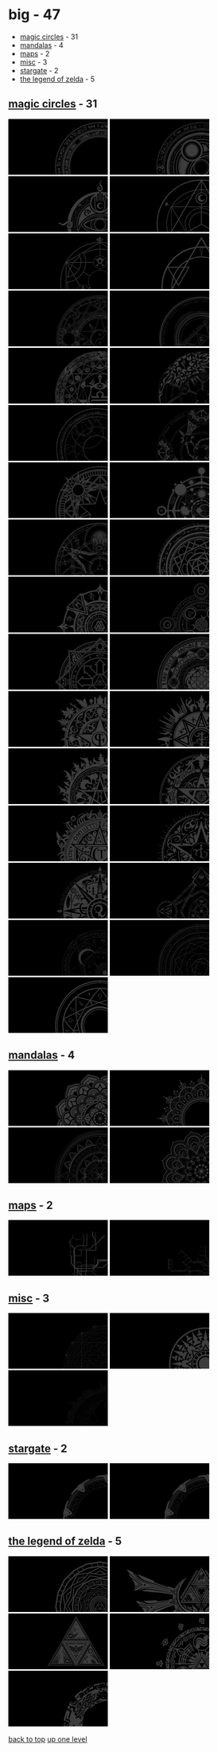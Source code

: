 # big - 47
- [magic circles](#magic-circles) - 31
- [mandalas](#mandalas) - 4
- [maps](#maps) - 2
- [misc](#misc) - 3
- [stargate](#stargate) - 2
- [the legend of zelda](#the-legend-of-zelda) - 5

<a id="magic-circles"></a>

## [magic circles](/terminal/grey%20on%20alpha/big/magic%20circles/README.MD) - 31
[![Magic Circle Bayonetta Entrance To Muspelheim by Lcl Simon](/.internals/thumbnails/terminal/grey%20on%20alpha/big/magic%20circles/bayonetta/magic_circle_bayonetta_entrance_to_muspelheim_by_lcl_simon.png "Magic Circle Bayonetta Entrance To Muspelheim by Lcl Simon")](https://raw.githubusercontent.com/buckmanc/wallpapers/main/terminal/grey%20on%20alpha/big/magic%20circles/bayonetta/magic_circle_bayonetta_entrance_to_muspelheim_by_lcl_simon.png)
[![Magic Circle Bayonetta Inferno Umbra Witch Seal by Lcl Simon](/.internals/thumbnails/terminal/grey%20on%20alpha/big/magic%20circles/bayonetta/magic_circle_bayonetta_inferno_umbra_witch_seal_by_lcl_simon.png "Magic Circle Bayonetta Inferno Umbra Witch Seal by Lcl Simon")](https://raw.githubusercontent.com/buckmanc/wallpapers/main/terminal/grey%20on%20alpha/big/magic%20circles/bayonetta/magic_circle_bayonetta_inferno_umbra_witch_seal_by_lcl_simon.png)
[![Magic Circle Bayonetta Moon Of Mahaa Kalaa by Lcl Simon](/.internals/thumbnails/terminal/grey%20on%20alpha/big/magic%20circles/bayonetta/magic_circle_bayonetta_moon_of_mahaa_kalaa_by_lcl_simon.png "Magic Circle Bayonetta Moon Of Mahaa Kalaa by Lcl Simon")](https://raw.githubusercontent.com/buckmanc/wallpapers/main/terminal/grey%20on%20alpha/big/magic%20circles/bayonetta/magic_circle_bayonetta_moon_of_mahaa_kalaa_by_lcl_simon.png)
[![magic_circle_full_metal_alchemist_02_rosedesignestudio.png](/.internals/thumbnails/terminal/grey%20on%20alpha/big/magic%20circles/full%20metal%20alchemist/magic_circle_full_metal_alchemist_02_rosedesignestudio.png "magic_circle_full_metal_alchemist_02_rosedesignestudio.png")](https://raw.githubusercontent.com/buckmanc/wallpapers/main/terminal/grey%20on%20alpha/big/magic%20circles/full%20metal%20alchemist/magic_circle_full_metal_alchemist_02_rosedesignestudio.png)
[![magic_circle_full_metal_alchemist_03_rosedesignestudio.png](/.internals/thumbnails/terminal/grey%20on%20alpha/big/magic%20circles/full%20metal%20alchemist/magic_circle_full_metal_alchemist_03_rosedesignestudio.png "magic_circle_full_metal_alchemist_03_rosedesignestudio.png")](https://raw.githubusercontent.com/buckmanc/wallpapers/main/terminal/grey%20on%20alpha/big/magic%20circles/full%20metal%20alchemist/magic_circle_full_metal_alchemist_03_rosedesignestudio.png)
[![magic_circle_full_metal_alchemist_04_rosedesignestudio.png](/.internals/thumbnails/terminal/grey%20on%20alpha/big/magic%20circles/full%20metal%20alchemist/magic_circle_full_metal_alchemist_04_rosedesignestudio.png "magic_circle_full_metal_alchemist_04_rosedesignestudio.png")](https://raw.githubusercontent.com/buckmanc/wallpapers/main/terminal/grey%20on%20alpha/big/magic%20circles/full%20metal%20alchemist/magic_circle_full_metal_alchemist_04_rosedesignestudio.png)
[![magic_circle_01.png](/.internals/thumbnails/terminal/grey%20on%20alpha/big/magic%20circles/misc/magic_circle_01.png "magic_circle_01.png")](https://raw.githubusercontent.com/buckmanc/wallpapers/main/terminal/grey%20on%20alpha/big/magic%20circles/misc/magic_circle_01.png)
[![magic_circle_02.png](/.internals/thumbnails/terminal/grey%20on%20alpha/big/magic%20circles/misc/magic_circle_02.png "magic_circle_02.png")](https://raw.githubusercontent.com/buckmanc/wallpapers/main/terminal/grey%20on%20alpha/big/magic%20circles/misc/magic_circle_02.png)
[![magic_circle_03.png](/.internals/thumbnails/terminal/grey%20on%20alpha/big/magic%20circles/misc/magic_circle_03.png "magic_circle_03.png")](https://raw.githubusercontent.com/buckmanc/wallpapers/main/terminal/grey%20on%20alpha/big/magic%20circles/misc/magic_circle_03.png)
[![magic_circle_04.png](/.internals/thumbnails/terminal/grey%20on%20alpha/big/magic%20circles/misc/magic_circle_04.png "magic_circle_04.png")](https://raw.githubusercontent.com/buckmanc/wallpapers/main/terminal/grey%20on%20alpha/big/magic%20circles/misc/magic_circle_04.png)
[![magic_circle_05.png](/.internals/thumbnails/terminal/grey%20on%20alpha/big/magic%20circles/misc/magic_circle_05.png "magic_circle_05.png")](https://raw.githubusercontent.com/buckmanc/wallpapers/main/terminal/grey%20on%20alpha/big/magic%20circles/misc/magic_circle_05.png)
[![magic_circle_06.png](/.internals/thumbnails/terminal/grey%20on%20alpha/big/magic%20circles/misc/magic_circle_06.png "magic_circle_06.png")](https://raw.githubusercontent.com/buckmanc/wallpapers/main/terminal/grey%20on%20alpha/big/magic%20circles/misc/magic_circle_06.png)
[![magic_circle_07.png](/.internals/thumbnails/terminal/grey%20on%20alpha/big/magic%20circles/misc/magic_circle_07.png "magic_circle_07.png")](https://raw.githubusercontent.com/buckmanc/wallpapers/main/terminal/grey%20on%20alpha/big/magic%20circles/misc/magic_circle_07.png)
[![magic_circle_08.png](/.internals/thumbnails/terminal/grey%20on%20alpha/big/magic%20circles/misc/magic_circle_08.png "magic_circle_08.png")](https://raw.githubusercontent.com/buckmanc/wallpapers/main/terminal/grey%20on%20alpha/big/magic%20circles/misc/magic_circle_08.png)
[![magic_circle_09.png](/.internals/thumbnails/terminal/grey%20on%20alpha/big/magic%20circles/misc/magic_circle_09.png "magic_circle_09.png")](https://raw.githubusercontent.com/buckmanc/wallpapers/main/terminal/grey%20on%20alpha/big/magic%20circles/misc/magic_circle_09.png)
[![magic_circle_10_tpdesign06.png](/.internals/thumbnails/terminal/grey%20on%20alpha/big/magic%20circles/misc/magic_circle_10_tpdesign06.png "magic_circle_10_tpdesign06.png")](https://raw.githubusercontent.com/buckmanc/wallpapers/main/terminal/grey%20on%20alpha/big/magic%20circles/misc/magic_circle_10_tpdesign06.png)
[![magic_circle_11_loutecrea.png](/.internals/thumbnails/terminal/grey%20on%20alpha/big/magic%20circles/misc/magic_circle_11_loutecrea.png "magic_circle_11_loutecrea.png")](https://raw.githubusercontent.com/buckmanc/wallpapers/main/terminal/grey%20on%20alpha/big/magic%20circles/misc/magic_circle_11_loutecrea.png)
[![magic_circle_12_artstudiodesignsvg.png](/.internals/thumbnails/terminal/grey%20on%20alpha/big/magic%20circles/misc/magic_circle_12_artstudiodesignsvg.png "magic_circle_12_artstudiodesignsvg.png")](https://raw.githubusercontent.com/buckmanc/wallpapers/main/terminal/grey%20on%20alpha/big/magic%20circles/misc/magic_circle_12_artstudiodesignsvg.png)
[![magic_circle_15.png](/.internals/thumbnails/terminal/grey%20on%20alpha/big/magic%20circles/misc/magic_circle_15.png "magic_circle_15.png")](https://raw.githubusercontent.com/buckmanc/wallpapers/main/terminal/grey%20on%20alpha/big/magic%20circles/misc/magic_circle_15.png)
[![magic_circle_16.png](/.internals/thumbnails/terminal/grey%20on%20alpha/big/magic%20circles/misc/magic_circle_16.png "magic_circle_16.png")](https://raw.githubusercontent.com/buckmanc/wallpapers/main/terminal/grey%20on%20alpha/big/magic%20circles/misc/magic_circle_16.png)
[![magic_circle_7003_etechdigital.png](/.internals/thumbnails/terminal/grey%20on%20alpha/big/magic%20circles/misc/magic_circle_7003_etechdigital.png "magic_circle_7003_etechdigital.png")](https://raw.githubusercontent.com/buckmanc/wallpapers/main/terminal/grey%20on%20alpha/big/magic%20circles/misc/magic_circle_7003_etechdigital.png)
[![magic_circle_7005_etechdigital.png](/.internals/thumbnails/terminal/grey%20on%20alpha/big/magic%20circles/misc/magic_circle_7005_etechdigital.png "magic_circle_7005_etechdigital.png")](https://raw.githubusercontent.com/buckmanc/wallpapers/main/terminal/grey%20on%20alpha/big/magic%20circles/misc/magic_circle_7005_etechdigital.png)
[![magic_circle_7007_etechdigital.png](/.internals/thumbnails/terminal/grey%20on%20alpha/big/magic%20circles/misc/magic_circle_7007_etechdigital.png "magic_circle_7007_etechdigital.png")](https://raw.githubusercontent.com/buckmanc/wallpapers/main/terminal/grey%20on%20alpha/big/magic%20circles/misc/magic_circle_7007_etechdigital.png)
[![magic_circle_7010_etechdigital.png](/.internals/thumbnails/terminal/grey%20on%20alpha/big/magic%20circles/misc/magic_circle_7010_etechdigital.png "magic_circle_7010_etechdigital.png")](https://raw.githubusercontent.com/buckmanc/wallpapers/main/terminal/grey%20on%20alpha/big/magic%20circles/misc/magic_circle_7010_etechdigital.png)
[![magic_circle_7011_etechdigital.png](/.internals/thumbnails/terminal/grey%20on%20alpha/big/magic%20circles/misc/magic_circle_7011_etechdigital.png "magic_circle_7011_etechdigital.png")](https://raw.githubusercontent.com/buckmanc/wallpapers/main/terminal/grey%20on%20alpha/big/magic%20circles/misc/magic_circle_7011_etechdigital.png)
[![magic_circle_7012_etechdigital.png](/.internals/thumbnails/terminal/grey%20on%20alpha/big/magic%20circles/misc/magic_circle_7012_etechdigital.png "magic_circle_7012_etechdigital.png")](https://raw.githubusercontent.com/buckmanc/wallpapers/main/terminal/grey%20on%20alpha/big/magic%20circles/misc/magic_circle_7012_etechdigital.png)
[![magic_circle_7013_etechdigital.png](/.internals/thumbnails/terminal/grey%20on%20alpha/big/magic%20circles/misc/magic_circle_7013_etechdigital.png "magic_circle_7013_etechdigital.png")](https://raw.githubusercontent.com/buckmanc/wallpapers/main/terminal/grey%20on%20alpha/big/magic%20circles/misc/magic_circle_7013_etechdigital.png)
[![Magic Circle Advanced Trinity Summoning Circle by Hocc](/.internals/thumbnails/terminal/grey%20on%20alpha/big/magic%20circles/misc/magic_circle_advanced_trinity_summoning_circle_by_hocc.png "Magic Circle Advanced Trinity Summoning Circle by Hocc")](https://raw.githubusercontent.com/buckmanc/wallpapers/main/terminal/grey%20on%20alpha/big/magic%20circles/misc/magic_circle_advanced_trinity_summoning_circle_by_hocc.png)
[![Magic Circle Alicia S Glyph by Hocc](/.internals/thumbnails/terminal/grey%20on%20alpha/big/magic%20circles/misc/magic_circle_alicia_s_glyph_by_hocc.png "Magic Circle Alicia S Glyph by Hocc")](https://raw.githubusercontent.com/buckmanc/wallpapers/main/terminal/grey%20on%20alpha/big/magic%20circles/misc/magic_circle_alicia_s_glyph_by_hocc.png)
[![magic_circle_doctor_strange.png](/.internals/thumbnails/terminal/grey%20on%20alpha/big/magic%20circles/misc/magic_circle_doctor_strange.png "magic_circle_doctor_strange.png")](https://raw.githubusercontent.com/buckmanc/wallpapers/main/terminal/grey%20on%20alpha/big/magic%20circles/misc/magic_circle_doctor_strange.png)
[![Magic Circle Lycarus by Dragonphyrre](/.internals/thumbnails/terminal/grey%20on%20alpha/big/magic%20circles/misc/magic_circle_lycarus_by_dragonphyrre.png "Magic Circle Lycarus by Dragonphyrre")](https://raw.githubusercontent.com/buckmanc/wallpapers/main/terminal/grey%20on%20alpha/big/magic%20circles/misc/magic_circle_lycarus_by_dragonphyrre.png)

<a id="mandalas"></a>

## [mandalas](/terminal/grey%20on%20alpha/big/mandalas/README.MD) - 4
[![mandala_02.png](/.internals/thumbnails/terminal/grey%20on%20alpha/big/mandalas/mandala_02.png "mandala_02.png")](https://raw.githubusercontent.com/buckmanc/wallpapers/main/terminal/grey%20on%20alpha/big/mandalas/mandala_02.png)
[![mandala_03.png](/.internals/thumbnails/terminal/grey%20on%20alpha/big/mandalas/mandala_03.png "mandala_03.png")](https://raw.githubusercontent.com/buckmanc/wallpapers/main/terminal/grey%20on%20alpha/big/mandalas/mandala_03.png)
[![mandala_05.png](/.internals/thumbnails/terminal/grey%20on%20alpha/big/mandalas/mandala_05.png "mandala_05.png")](https://raw.githubusercontent.com/buckmanc/wallpapers/main/terminal/grey%20on%20alpha/big/mandalas/mandala_05.png)
[![mandala_10.png](/.internals/thumbnails/terminal/grey%20on%20alpha/big/mandalas/mandala_10.png "mandala_10.png")](https://raw.githubusercontent.com/buckmanc/wallpapers/main/terminal/grey%20on%20alpha/big/mandalas/mandala_10.png)

<a id="maps"></a>

## [maps](/terminal/grey%20on%20alpha/big/maps/README.MD) - 2
[![new_york_city_subway_map.png](/.internals/thumbnails/terminal/grey%20on%20alpha/big/maps/new_york_city_subway_map.png "new_york_city_subway_map.png")](https://raw.githubusercontent.com/buckmanc/wallpapers/main/terminal/grey%20on%20alpha/big/maps/new_york_city_subway_map.png)
[![tehran_metro_map_v1_0.png](/.internals/thumbnails/terminal/grey%20on%20alpha/big/maps/tehran_metro_map_v1_0.png "tehran_metro_map_v1_0.png")](https://raw.githubusercontent.com/buckmanc/wallpapers/main/terminal/grey%20on%20alpha/big/maps/tehran_metro_map_v1_0.png)

<a id="misc"></a>

## [misc](/terminal/grey%20on%20alpha/big/misc/README.MD) - 3
[![20_ponted_cross_graph.png](/.internals/thumbnails/terminal/grey%20on%20alpha/big/misc/20_ponted_cross_graph.png "20_ponted_cross_graph.png")](https://raw.githubusercontent.com/buckmanc/wallpapers/main/terminal/grey%20on%20alpha/big/misc/20_ponted_cross_graph.png)
[![compass_rose_cantino.png](/.internals/thumbnails/terminal/grey%20on%20alpha/big/misc/compass_rose_cantino.png "compass_rose_cantino.png")](https://raw.githubusercontent.com/buckmanc/wallpapers/main/terminal/grey%20on%20alpha/big/misc/compass_rose_cantino.png)
[![tree_of_life_svg.png](/.internals/thumbnails/terminal/grey%20on%20alpha/big/misc/tree_of_life_svg.png "tree_of_life_svg.png")](https://raw.githubusercontent.com/buckmanc/wallpapers/main/terminal/grey%20on%20alpha/big/misc/tree_of_life_svg.png)

<a id="stargate"></a>

## [stargate](/terminal/grey%20on%20alpha/big/stargate/README.MD) - 2
[![stargate_milkyway.png](/.internals/thumbnails/terminal/grey%20on%20alpha/big/stargate/stargate_milkyway.png "stargate_milkyway.png")](https://raw.githubusercontent.com/buckmanc/wallpapers/main/terminal/grey%20on%20alpha/big/stargate/stargate_milkyway.png)
[![stargate_pegasus.png](/.internals/thumbnails/terminal/grey%20on%20alpha/big/stargate/stargate_pegasus.png "stargate_pegasus.png")](https://raw.githubusercontent.com/buckmanc/wallpapers/main/terminal/grey%20on%20alpha/big/stargate/stargate_pegasus.png)

<a id="the-legend-of-zelda"></a>

## [the legend of zelda](/terminal/grey%20on%20alpha/big/the%20legend%20of%20zelda/README.MD) - 5
[![Twlight Portal by Ohcooldesigns](/.internals/thumbnails/terminal/grey%20on%20alpha/big/the%20legend%20of%20zelda/twlight_portal_by_ohcooldesigns.png "Twlight Portal by Ohcooldesigns")](https://raw.githubusercontent.com/buckmanc/wallpapers/main/terminal/grey%20on%20alpha/big/the%20legend%20of%20zelda/twlight_portal_by_ohcooldesigns.png)
[![Zelda Collection 02 Arts and Artifacts by Japatonic](/.internals/thumbnails/terminal/grey%20on%20alpha/big/the%20legend%20of%20zelda/zelda_collection_02_arts_and_artifacts_by_japatonic.png "Zelda Collection 02 Arts and Artifacts by Japatonic")](https://raw.githubusercontent.com/buckmanc/wallpapers/main/terminal/grey%20on%20alpha/big/the%20legend%20of%20zelda/zelda_collection_02_arts_and_artifacts_by_japatonic.png)
[![Zelda Collection 03 Encylopedia by Japatonic](/.internals/thumbnails/terminal/grey%20on%20alpha/big/the%20legend%20of%20zelda/zelda_collection_03_encylopedia_by_japatonic.png "Zelda Collection 03 Encylopedia by Japatonic")](https://raw.githubusercontent.com/buckmanc/wallpapers/main/terminal/grey%20on%20alpha/big/the%20legend%20of%20zelda/zelda_collection_03_encylopedia_by_japatonic.png)
[![Zelda Skyward Sword Gate Of Time by Tamalesyatole](/.internals/thumbnails/terminal/grey%20on%20alpha/big/the%20legend%20of%20zelda/zelda_skyward_sword_gate_of_time_by_tamalesyatole.png "Zelda Skyward Sword Gate Of Time by Tamalesyatole")](https://raw.githubusercontent.com/buckmanc/wallpapers/main/terminal/grey%20on%20alpha/big/the%20legend%20of%20zelda/zelda_skyward_sword_gate_of_time_by_tamalesyatole.png)
[![zelda_totk_ouroboros.png](/.internals/thumbnails/terminal/grey%20on%20alpha/big/the%20legend%20of%20zelda/zelda_totk_ouroboros.png "zelda_totk_ouroboros.png")](https://raw.githubusercontent.com/buckmanc/wallpapers/main/terminal/grey%20on%20alpha/big/the%20legend%20of%20zelda/zelda_totk_ouroboros.png)


[back to top](#)
[up one level](/terminal/grey%20on%20alpha/README.MD)

